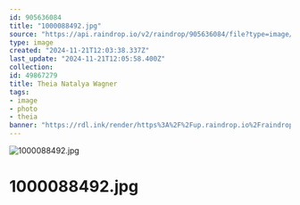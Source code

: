 ```yaml
---
id: 905636084
title: "1000088492.jpg"
source: "https://api.raindrop.io/v2/raindrop/905636084/file?type=image/jpeg"
type: image
created: "2024-11-21T12:03:38.337Z"
last_update: "2024-11-21T12:05:58.400Z"
collection:
id: 49867279
title: Theia Natalya Wagner
tags:
- image
- photo
- theia
banner: "https://rdl.ink/render/https%3A%2F%2Fup.raindrop.io%2Fraindrop%2Ffiles%2F905%2F636%2F084%2F1000088492.jpg"
---
```


![1000088492.jpg](https://rdl.ink/render/https%3A%2F%2Fup.raindrop.io%2Fraindrop%2Ffiles%2F905%2F636%2F084%2F1000088492.jpg)

# 1000088492.jpg

